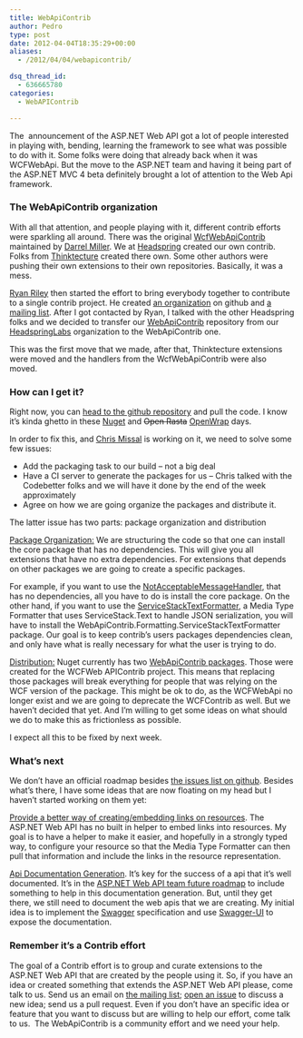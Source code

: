 ```yaml
---
title: WebApiContrib
author: Pedro
type: post
date: 2012-04-04T18:35:29+00:00
aliases:
  - /2012/04/04/webapicontrib/

dsq_thread_id:
  - 636665780
categories:
  - WebAPIContrib

---
```

The  announcement of the ASP.NET Web API got a lot of people interested in playing with, bending, learning the framework to see what was possible to do with it. Some folks were doing that already back when it was WCFWebApi. But the move to the ASP.NET team and having it being part of the ASP.NET MVC 4 beta definitely brought a lot of attention to the Web Api framework.

### The WebApiContrib organization

With all that attention, and people playing with it, different contrib efforts were sparkling all around. There was the original [WcfWebApiContrib][1] maintained by [Darrel Miller][2]. We at [Headspring][3] created our own contrib. Folks from [Thinktecture][4] created there own. Some other authors were pushing their own extensions to their own repositories. Basically, it was a mess.

[Ryan Riley][5] then started the effort to bring everybody together to contribute to a single contrib project. He created [an organization][6] on github and [a mailing list][7]. After I got contacted by Ryan, I talked with the other Headspring folks and we decided to transfer our [WebApiContrib][8] repository from our [HeadspringLabs][9] organization to the WebApiContrib one.

This was the first move that we made, after that, Thinktecture extensions were moved and the handlers from the WcfWebApiContrib were also moved.

### How can I get it?

Right now, you can [head to the github repository][8] and pull the code. I know it’s kinda ghetto in these [Nuget][10] and <del>Open Rasta</del> [OpenWrap][11] days.

In order to fix this, and [Chris Missal][12] is working on it, we need to solve some few issues:

  * Add the packaging task to our build – not a big deal
  * Have a CI server to generate the packages for us – Chris talked with the Codebetter folks and we will have it done by the end of the week approximately
  * Agree on how we are going organize the packages and distribute it.

The latter issue has two parts: package organization and distribution

<span style="text-decoration: underline;">Package Organization:</span> We are structuring the code so that one can install the core package that has no dependencies. This will give you all extensions that have no extra dependencies. For extensions that depends on other packages we are going to create a specific packages.

For example, if you want to use the [NotAcceptableMessageHandler][13], that has no dependencies, all you have to do is install the core package. On the other hand, if you want to use the [ServiceStackTextFormatter][14], a Media Type Formatter that uses ServiceStack.Text to handle JSON serialization, you will have to install the WebApiContrib.Formatting.ServiceStackTextFormatter package. Our goal is to keep contrib’s users packages dependencies clean, and only have what is really necessary for what the user is trying to do.

<span style="text-decoration: underline;">Distribution:</span> Nuget currently has two [WebApiContrib packages][15]. Those were created for the WCFWeb APIContrib project. This means that replacing those packages will break everything for people that was relying on the WCF version of the package. This might be ok to do, as the WCFWebApi no longer exist and we are going to deprecate the WCFContrib as well. But we haven’t decided that yet. And I’m willing to get some ideas on what should we do to make this as frictionless as possible.

I expect all this to be fixed by next week.

### What’s next

We don’t have an official roadmap besides [the issues list on github][16]. Besides what’s there, I have some ideas that are now floating on my head but I haven’t started working on them yet:

<span style="text-decoration: underline;">Provide a better way of creating/embedding links on resources</span>. The ASP.NET Web API has no built in helper to embed links into resources. My goal is to have a helper to make it easier, and hopefully in a strongly typed way, to configure your resource so that the Media Type Formatter can then pull that information and include the links in the resource representation.

<span style="text-decoration: underline;">Api Documentation Generation</span>. It’s key for the success of a api that it’s well documented. It’s in the [ASP.NET Web API team future roadmap][17] to include something to help in this documentation generation. But, until they get there, we still need to document the web apis that we are creating. My initial idea is to implement the [Swagger][18] specification and use [Swagger-UI][19] to expose the documentation.

### Remember it’s a Contrib effort

The goal of a Contrib effort is to group and curate extensions to the ASP.NET Web API that are created by the people using it. So, if you have an idea or created something that extends the ASP.NET Web API please, come talk to us. Send us an email on [the mailing list][7]; [open an issue][16] to discuss a new idea; send us a pull request. Even if you don’t have an specific idea or feature that you want to discuss but are willing to help our effort, come talk to us.  The WebApiContrib is a community effort and we need your help.

 [1]: http://webapicontrib.codeplex.com/
 [2]: http://www.bizcoder.com/
 [3]: http://www.headspring.com/
 [4]: http://www.thinktecture.com/
 [5]: http://wizardsofsmart.net/
 [6]: https://github.com/WebApiContrib
 [7]: https://groups.google.com/forum/#!forum/webapicontrib
 [8]: https://github.com/WebApiContrib/WebAPIContrib
 [9]: https://github.com/HeadspringLabs
 [10]: http://nuget.org/
 [11]: http://www.openwrap.org/
 [12]: http://chrismissal.lostechies.com
 [13]: https://github.com/WebApiContrib/WebAPIContrib/blob/master/src/WebApiContrib/MessageHandlers/NotAcceptableMessageHandler.cs
 [14]: https://github.com/WebApiContrib/WebAPIContrib/blob/master/src/WebApiContrib.Formatting.ServiceStack/ServiceStackTextFormatter.cs
 [15]: http://nuget.org/packages?q=WebApiContrib
 [16]: https://github.com/WebApiContrib/WebAPIContrib/issues?sort=created&direction=desc&state=open
 [17]: http://aspnetwebstack.codeplex.com/wikipage?title=Roadmap
 [18]: http://swagger.wordnik.com/
 [19]: https://github.com/wordnik/swagger-ui
